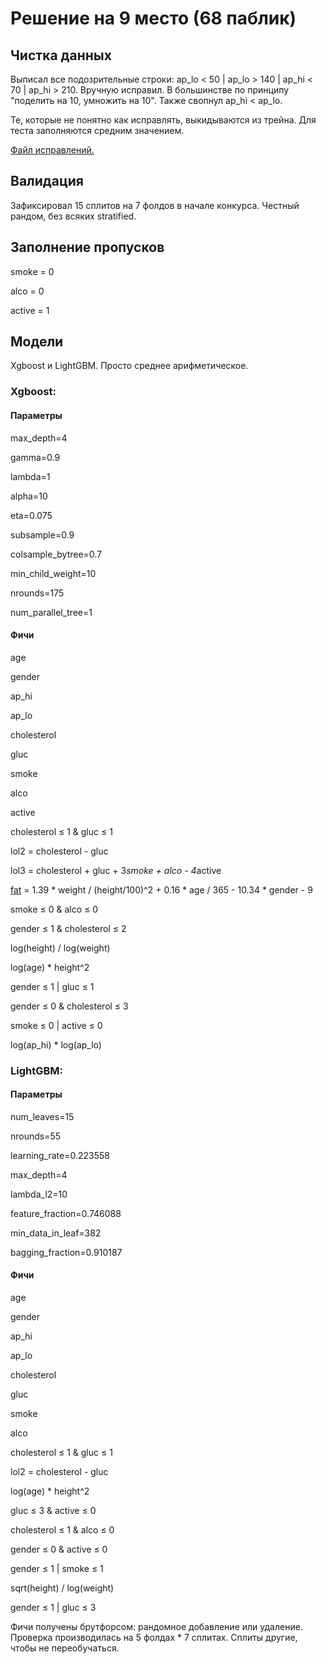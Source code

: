 Решение на 9 место (68 паблик)
=======================

## Чистка данных
Выписал все подозрительные строки: ap_lo < 50 | ap_lo > 140 | ap_hi < 70 | ap_hi > 210. Вручную исправил. В большинстве по принципу "поделить на 10, умножить на 10". Также свопнул ap_hi < ap_lo.

Те, которые не понятно как исправлять, выкидываются из трейна. Для теста заполняются средним значением.

<a href="https://github.com/tyamgin/mlbootcamp/blob/master/championship12/fix.R">Файл исправлений.</a>

## Валидация
Зафиксировал 15 сплитов на 7 фолдов в начале конкурса. Честный рандом, без всяких stratified.

## Заполнение пропусков
smoke = 0

alco = 0

active = 1


## Модели
Xgboost и LightGBM. Просто среднее арифметическое.

### Xgboost:
#### Параметры
  max_depth=4 
  
  gamma=0.9
  
  lambda=1
  
  alpha=10
  
  eta=0.075
  
  subsample=0.9
  
  colsample_bytree=0.7
  
  min_child_weight=10
  
  nrounds=175
  
  num_parallel_tree=1


#### Фичи
age

gender

ap_hi

ap_lo

cholesterol

gluc

smoke

alco

active

cholesterol ≤ 1 & gluc ≤ 1

lol2 = cholesterol - gluc

lol3 = cholesterol + gluc + 3*smoke + alco - 4*active

<a href="http://halls.md/race-body-fat-percentage/">fat</a> = 1.39 * weight / (height/100)^2 + 0.16 * age / 365 - 10.34 * gender - 9 

smoke ≤ 0 & alco ≤ 0

gender ≤ 1 & cholesterol ≤ 2

log(height) / log(weight)

log(age) * height^2

gender ≤ 1 | gluc ≤ 1

gender ≤ 0 & cholesterol ≤ 3

smoke ≤ 0 | active ≤ 0

log(ap_hi) * log(ap_lo)


### LightGBM:


#### Параметры

  num_leaves=15
  
  nrounds=55
  
  learning_rate=0.223558
  
  max_depth=4
  
  lambda_l2=10
  
  feature_fraction=0.746088
  
  min_data_in_leaf=382
  
  bagging_fraction=0.910187
  


#### Фичи
age

gender

ap_hi

ap_lo

cholesterol

gluc

smoke

alco

cholesterol ≤ 1 & gluc ≤ 1

lol2 = cholesterol - gluc

log(age) * height^2

gluc ≤ 3 & active ≤ 0

cholesterol ≤ 1 & alco ≤ 0

gender ≤ 0 & active ≤ 0

gender ≤ 1 | smoke ≤ 1

sqrt(height) / log(weight)

gender ≤ 1 | gluc ≤ 3


Фичи получены брутфорсом: рандомное добавление или удаление. Проверка производилась на 5 фолдах * 7 сплитах. Сплиты другие, чтобы не переобучаться.
